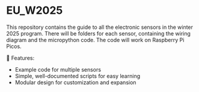 # EU_W2025
This repository contains the guide to all the electronic sensors in the winter 2025 program. There will be folders for each sensor, containing the wiring diagram and the micropython code. The code will work on Raspberry Pi Picos. 

🚀 Features:
- Example code for multiple sensors
- Simple, well-documented scripts for easy learning
- Modular design for customization and expansion
